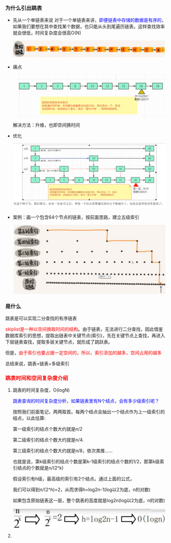### 为什么引出跳表

- 先从一个单链表来说
  对于一个单链表来讲，<font color = 'blue'>即便链表中存储的数据是有序的</font>，如果我们要想在其中查找某个数据，也只能从头到尾遍历链表。这样查找效率就会很低，时间复杂度会很高O(N)

  ![](images/55.单链表.png)

- 痛点

  ![](images/56.单链表.png)

  解决方法：升维，也即空间换时间

- 优化

  ![](images/57.索引优化.png)

- 案例：画一个包含64个节点的链表，按前面思路，建立五级索引

  ![](images/58.索引案例.png)

###  是什么

跳表是可以实现二分查找的有序链表

<font color = 'red'>skiplist是一种以空间换取时间的结构</font>。由于链表，无法进行二分查找，因此借鉴数据库索引的思想，提取出链表中关键节点(索引)，先在关键节点上查找，再进入下层链表查找，提取多层关键节点，就形成了跳跃表。

但是，<font color = 'red'>由于索引也要占据一定空间的，所以，索引添加的越多，空间占用的越多</font>

总结来说，跳表=链表+多级索引

### <font color = 'red'>跳表时间和空间复杂度介绍</font>

1. 跳表的时间复杂度，O(logN)

   <font color = 'blue'>跳表查询的时间复杂度分析，如果链表里有N个结点，会有多少级索引呢？</font>

   按照我们前面笔记，两两取首。每两个结点会抽出一个结点作为上一级索引的结点，以此估算:

   第一级索引的结点个数大约就是n/2

   第二级索引的结点个数大约就是n/4.

   第三级索引的结点个数大约就是n/8，依次类推......

   也就是说，第k级索引的结点个数是第k-1级索引的结点个数的1/2，那第k级索引结点的个数就是n/(2^k)

   假设索引有h级，最高级的索引有2个结点。通过上面的公式，

   我们可以得到n/(2^h)=2，从而求得h=log2n-1(log以2为底，n的对数)

   如果包含原始链表这一层，整个跳表的高度就是log2n(log以2为底，n的对数)

   ![](images/59.跳表时间复杂度.png)

2. 











